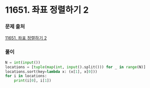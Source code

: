 # 11651. 좌표 정렬하기 2


### 문제 출처
[11651. 좌표 정렬하기 2](https://www.acmicpc.net/problem/11651)



### 풀이
```python
N = int(input())
locations = [tuple(map(int, input().split())) for _ in range(N)]
locations.sort(key=lambda x: (x[1], x[0]))
for i in locations:
    print(i[0], i[1])

```